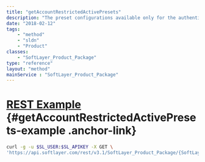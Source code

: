 ```yaml
---
title: "getAccountRestrictedActivePresets"
description: "The preset configurations available only for the authenticated account and this package."
date: "2018-02-12"
tags:
    - "method"
    - "sldn"
    - "Product"
classes:
    - "SoftLayer_Product_Package"
type: "reference"
layout: "method"
mainService : "SoftLayer_Product_Package"
---
```


# [REST Example](#getAccountRestrictedActivePresets-example) <a href="/article/rest/"><i class="fas fa-question"></i></a> {#getAccountRestrictedActivePresets-example .anchor-link} 
```bash
curl -g -u $SL_USER:$SL_APIKEY -X GET \
'https://api.softlayer.com/rest/v3.1/SoftLayer_Product_Package/{SoftLayer_Product_PackageID}/getAccountRestrictedActivePresets'
```
